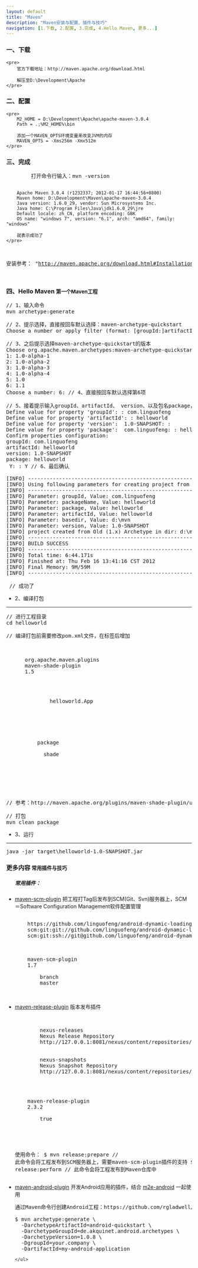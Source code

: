 ```yaml
---
layout: default
title: "Maven"
description: "Maven安装与配置、插件与技巧"
navigation: [1.下载, 2.配置, 3.完成, 4.Hello Maven, 更多...]
---
```


<section id="1">
    <div class="page-header">
        <h3>一、下载</h3>
    </div>

    <pre>
        官方下载地址：http://maven.apache.org/download.html

        解压至D:\Development\Apache
    </pre>
</section>

<section id="2">
    <div class="page-header">
        <h3>二、配置</h3>
    </div>

    <pre>
        M2_HOME = D:\Development\Apache\apache-maven-3.0.4
        Path = .;%M2_HOME%\bin

        添加一个MAVEN_OPTS环境变量来改变JVM的内存
        MAVEN_OPTS = -Xms256m -Xmx512m
    </pre>
</section>

<section id="3">
    <div class="page-header">
        <h3>三、完成</h3>
    </div>
    <pre>
        打开命令行输入：mvn -version

        Apache Maven 3.0.4 (r1232337; 2012-01-17 16:44:56+0800)
        Maven home: D:\Development\Maven\apache-maven-3.0.4
        Java version: 1.6.0_29, vendor: Sun Microsystems Inc.
        Java home: C:\Program Files\Java\jdk1.6.0_29\jre
        Default locale: zh_CN, platform encoding: GBK
        OS name: "windows 7", version: "6.1", arch: "amd64", family: "windows"

        就表示成功了
    </pre>

安装参考： "http://maven.apache.org/download.html#Installation":http://maven.apache.org/download.html#Installation
</section>

<section id="4">
    <div class="page-header">
        <h3>四、Hello Maven <small>第一个Maven工程</small></h3>
    </div>

<pre>
// 1、输入命令
mvn archetype:generate

// 2、提示选择，直接按回车默认选择：maven-archetype-quickstart
Choose a number or apply filter (format: [groupId:]artifactId, case sensitive contains): 171:

// 3、之后提示选择maven-archetype-quickstart的版本
Choose org.apache.maven.archetypes:maven-archetype-quickstart version:
1: 1.0-alpha-1
2: 1.0-alpha-2
3: 1.0-alpha-3
4: 1.0-alpha-4
5: 1.0
6: 1.1
Choose a number: 6: // 4、直接按回车默认选择第6项

// 5、接着提示输入groupId、artifactId、 version、以及包名package，如下
Define value for property 'groupId': : com.linguofeng
Define value for property 'artifactId': : helloworld
Define value for property 'version':  1.0-SNAPSHOT: :
Define value for property 'package':  com.linguofeng: : helloworld
Confirm properties configuration:
groupId: com.linguofeng
artifactId: helloworld
version: 1.0-SNAPSHOT
package: helloworld
 Y: : Y // 6、最后确认

[INFO] ----------------------------------------------------------------------------
[INFO] Using following parameters for creating project from Old (1.x) Archetype: maven-archetype-quickstart:1.0
[INFO] ----------------------------------------------------------------------------
[INFO] Parameter: groupId, Value: com.linguofeng
[INFO] Parameter: packageName, Value: helloworld
[INFO] Parameter: package, Value: helloworld
[INFO] Parameter: artifactId, Value: helloworld
[INFO] Parameter: basedir, Value: d:\mvn
[INFO] Parameter: version, Value: 1.0-SNAPSHOT
[INFO] project created from Old (1.x) Archetype in dir: d:\mvn\helloworld
[INFO] ------------------------------------------------------------------------
[INFO] BUILD SUCCESS
[INFO] ------------------------------------------------------------------------
[INFO] Total time: 6:44.171s
[INFO] Finished at: Thu Feb 16 13:41:16 CST 2012
[INFO] Final Memory: 9M/59M
[INFO] ------------------------------------------------------------------------

 // 成功了
</pre>

* 2、编译打包
<hr />

<pre>
// 进行工程目录
cd helloworld

// 编译打包前需要修改pom.xml文件，在</dependencies>标签后增加
<build>
  <plugins>
    <plugin>
      <groupId>org.apache.maven.plugins</groupId>
      <artifactId>maven-shade-plugin</artifactId>
      <version>1.5</version>
      <configuration>
        <transformers>
          <transformer implementation="org.apache.maven.plugins.shade.resource.ManifestResourceTransformer">
            <manifestEntries>
              <Main-Class>helloworld.App</Main-Class>
            </manifestEntries>
          </transformer>
        </transformers>
      </configuration>
      <executions>
        <execution>
          <phase>package</phase>
          <goals>
            <goal>shade</goal>
          </goals>
        </execution>
      </executions>
    </plugin>
  </plugins>
</build>

// 参考：http://maven.apache.org/plugins/maven-shade-plugin/usage.html

// 打包
mvn clean package
</pre>

* 3、运行
<hr />

<pre>
java -jar target\helloworld-1.0-SNAPSHOT.jar
</pre>

<section id="5">
    <div class="page-header">
        <h3>更多内容 <small>常用插件与技巧</small></h3>
    </div>
    <ul><h5>常用插件：</h5>
    	<li><a href="http://maven.apache.org/scm/maven-scm-plugin/index.html">maven-scm-plugin</a> 把工程打Tag后发布到SCM(Git、Svn)服务器上，SCM＝Software Configuration Management软件配置管理</li>
<pre>
<scm>
    <url>https://github.com/linguofeng/android-dynamic-loading-framework</url>
    <connection>scm:git:git://github.com/linguofeng/android-dynamic-loading-framework.git</connection>
    <developerConnection>scm:git:ssh://git@github.com/linguofeng/android-dynamic-loading-framework.git</developerConnection>
</scm>

<plugin>
    <artifactId>maven-scm-plugin</artifactId>
    <version>1.7</version>
    <configuration>
        <scmVersionType>branch</scmVersionType>
        <scmVersion>master</scmVersion>
    </configuration>
</plugin>
</pre>
    	<li><a href="http://maven.apache.org/plugins/maven-release-plugin/">maven-release-plugin</a> 版本发布插件</li>
<pre>
<distributionManagement>
    <repository>
        <id>nexus-releases</id>
        <name>Nexus Release Repository</name>
        <url>http://127.0.0.1:8081/nexus/content/repositories/releases/</url>
    </repository>
    <snapshotRepository>
        <id>nexus-snapshots</id>
        <name>Nexus Snapshot Repository</name>
        <url>http://127.0.0.1:8081/nexus/content/repositories/snapshots/</url>
    </snapshotRepository>
</distributionManagement>

<plugin>
    <artifactId>maven-release-plugin</artifactId>
    <version>2.3.2</version>
    <configuration>
        <autoVersionSubmodules>true</autoVersionSubmodules>
        <scmCommentPrefix></scmCommentPrefix>
    </configuration>
</plugin>

使用命令：
$ mvn release:prepare // 此命令会将工程发布到SCM服务器上，需要maven-scm-plugin插件的支持
$ mvn release:perform // 此命令会将工程发布到Maven仓库中
</pre>
        <li><a href="https://github.com/jayway/maven-android-plugin">maven-android-plugin</a> 开发Android应用的插件，结合 <a href="/pages/favorites/eclipse.html#m2e-android">m2e-android</a> 一起使用</li>
<pre>
通过Maven命令行创建Android工程：https://github.com/rgladwell/m2e-android

$ mvn archetype:generate \
  -DarchetypeArtifactId=android-quickstart \
  -DarchetypeGroupId=de.akquinet.android.archetypes \
  -DarchetypeVersion=1.0.8 \
  -DgroupId=your.company \
  -DartifactId=my-android-application
</pre>
    </ul>
</section>
